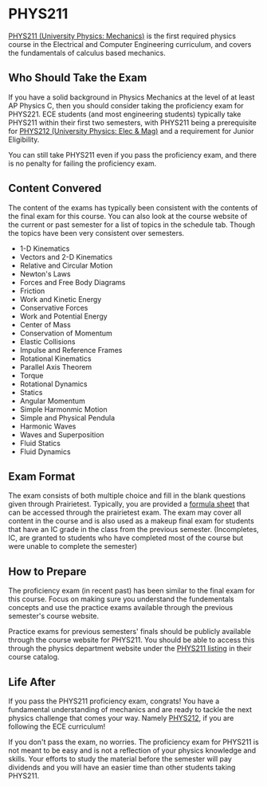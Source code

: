 # PHYS211

[PHYS211 (University Physics: Mechanics)](../Course%20Wiki/CS%20Course%20Offerings/PHYS211.md) is the first required physics course in the Electrical and Computer Engineering curriculum, and covers the fundamentals of calculus based mechanics.

## Who Should Take the Exam

If you have a solid background in Physics Mechanics at the level of at least AP Physics C, then you should consider taking the proficiency exam for PHYS221. ECE students (and most engineering students) typically take PHYS211 within their first two semesters, with PHYS211 being a prerequisite for [PHYS212 (University Physics: Elec & Mag)](../Course%20Wiki/CS%20Course%20Offerings/PHYS212.md) and a requirement for Junior Eligibility.  

You can still take PHYS211 even if you pass the proficiency exam, and there is no penalty for failing the proficiency exam.

## Content Convered

The content of the exams has typically been consistent with the contents of the final exam for this course. You can also look at the course website of the current or past semester for a list of topics in the schedule tab. Though the topics have been very consistent over semesters.

- 1-D Kinematics
- Vectors and 2-D Kinematics
- Relative and Circular Motion
- Newton's Laws
- Forces and Free Body Diagrams
- Friction
- Work and Kinetic Energy
- Conservative Forces
- Work and Potential Energy
- Center of Mass
- Conservation of Momentum
- Elastic Collisions
- Impulse and Reference Frames
- Rotational Kinematics
- Parallel Axis Theorem 
- Torque
- Rotational Dynamics
- Statics
- Angular Momentum
- Simple Harmonmic Motion
- Simple and Physical Pendula
- Harmonic Waves
- Waves and Superposition
- Fluid Statics
- Fluid Dynamics

## Exam Format

The exam consists of both multiple choice and fill in the blank questions given through Prairietest. Typically, you are provided a [formula sheet](https://courses.physics.illinois.edu/phys211/fa2023/formula_sheet.pdf) that can be accessed through the prairietest exam. The exam may cover all content in the course and is also used as a makeup final exam for students that have an IC grade in the class from the previous semester. (Incompletes, IC, are granted to students who have completed most of the course but were unable to complete the semester)

## How to Prepare

The proficiency exam (in recent past) has been similar to the final exam for this course. Focus on making sure you understand the fundementals concepts and use the practice exams available through the previous semester's course website. 

Practice exams for previous semesters' finals should be publicly available through the course website for PHYS211. You should be able to access this through the physics department website under the [PHYS211 listing](https://physics.illinois.edu/academics/courses/PHYS211) in their course catalog.

## Life After

If you pass the PHYS211 proficiency exam, congrats! You have a fundamental understanding of mechanics and are ready to tackle the next physics challenge that comes your way. Namely [PHYS212](../Course%20Wiki/CS%20Course%20Offerings/PHYS212.md), if you are following the ECE curriculum!

If you don't pass the exam, no worries. The proficiency exam for PHYS211 is not meant to be easy and is not a reflection of your physics knowledge and skills. Your efforts to study the material before the semester will pay dividends and you will have an easier time than other students taking PHYS211. 